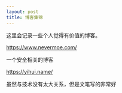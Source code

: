```yaml
---
layout: post
title: 博客集锦
---
```


这里会记录一些个人觉得有价值的博客。

https://www.nevermoe.com/

一个安全相关的博客

https://yihui.name/

虽然与技术没有太大关系，但是文笔写的非常好
